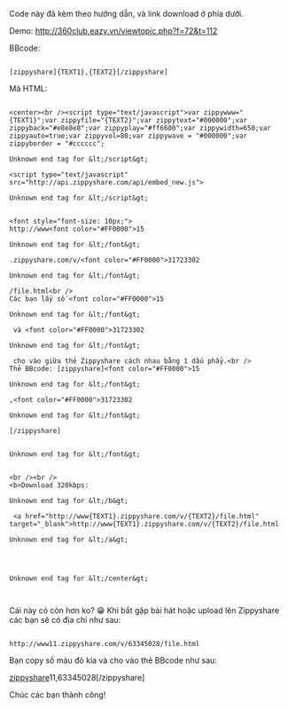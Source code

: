 Code này đã kèm theo hướng dẫn, và link download ở phía dưới.

Demo: http://360club.eazy.vn/viewtopic.php?f=72&t=112

BBcode:

```

[zippyshare]{TEXT1},{TEXT2}[/zippyshare]

```

Mã HTML:

```

<center><br /><script type="text/javascript">var zippywww="{TEXT1}";var zippyfile="{TEXT2}";var zippytext="#000000";var zippyback="#e8e8e8";var zippyplay="#ff6600";var zippywidth=650;var zippyauto=true;var zippyvol=80;var zippywave = "#000000";var zippyborder = "#cccccc";

Unknown end tag for &lt;/script&gt;

<script type="text/javascript" src="http://api.zippyshare.com/api/embed_new.js">

Unknown end tag for &lt;/script&gt;


<font style="font-size: 10px;">
http://www<font color="#FF0000">15

Unknown end tag for &lt;/font&gt;

.zippyshare.com/v/<font color="#FF0000">31723302

Unknown end tag for &lt;/font&gt;

/file.html<br />
Các bạn lấy số <font color="#FF0000">15

Unknown end tag for &lt;/font&gt;

 và <font color="#FF0000">31723302

Unknown end tag for &lt;/font&gt;

 cho vào giữa thẻ Zippyshare cách nhau bằng 1 dấu phẩy.<br />
Thẻ BBcode: [zippyshare]<font color="#FF0000">15

Unknown end tag for &lt;/font&gt;

,<font color="#FF0000">31723302

Unknown end tag for &lt;/font&gt;

[/zippyshare]


Unknown end tag for &lt;/font&gt;


<br /><br />
<b>Download 320kbps:

Unknown end tag for &lt;/b&gt;

 <a href="http://www{TEXT1}.zippyshare.com/v/{TEXT2}/file.html" target="_blank">http://www{TEXT1}.zippyshare.com/v/{TEXT2}/file.html

Unknown end tag for &lt;/a&gt;




Unknown end tag for &lt;/center&gt;



```

Cái này có còn hơn ko? :grin:
Khi bắt gặp bài hát hoặc upload lên Zippyshare các bạn sẽ có địa chỉ như sau:
```

http://www11.zippyshare.com/v/63345028/file.html
```


Bạn copy số màu đỏ kia và cho vào thẻ BBcode như sau:

[zippyshare](zippyshare.md)11,63345028[/zippyshare]

Chúc các bạn thành công!